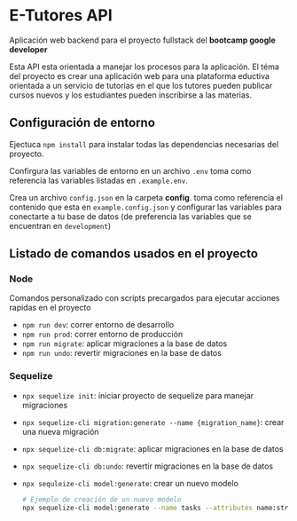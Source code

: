 # E-Tutores API
Aplicación web backend para el proyecto fullstack del **bootcamp google developer**

Esta API esta orientada a manejar los procesos para la aplicación. El téma del proyecto es crear una aplicación web para una plataforma eductiva orientada a un servicio de tutorias en el que los tutores pueden publicar cursos nuevos y los estudiantes pueden inscribirse a las materias.


## Configuración de entorno

Ejectuca ``npm install`` para instalar todas las dependencias necesarias del proyecto.

Confirgura las variables de entorno en un archivo ``.env`` toma como referencia las variables listadas en ``.example.env``.

Crea un archivo ``config.json`` en la carpeta **config**. toma como referencia el contenido que esta en ``example.config.json`` y configurar las variables para conectarte a tu base de datos (de preferencia las variables que se encuentran en ``development``)


## Listado de comandos usados en el proyecto

### Node
Comandos personalizado con scripts precargados para ejecutar acciones rapidas en el proyecto
* ``npm run dev``: correr entorno de desarrollo
* ``npm run prod``: correr entorno de producción
* `npm run migrate`: aplicar migraciones a la base de datos
* ``npm run undo``: revertir migraciones en la base de datos

### Sequelize
* ``npx sequelize init``: iniciar proyecto de sequelize para manejar migraciones
* ``npx sequelize-cli migration:generate --name {migration_name}``: crear una nueva migración
* ``npx sequelize-cli db:migrate``: aplicar migraciones en la base de datos
* ``npx sequelize-cli db:undo``: revertir migraciones en la base de datos
* ``npx sequleize-cli model:generate``: crear un nuevo modelo

    ```bash
    # Ejemplo de creación de un nuevo modelo
    npx sequelize-cli model:generate --name tasks --attributes name:string,done:boolean
    ```
